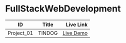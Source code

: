# FullStackWebDevelopment

| ID            | Title         | Live Link  |
| ------------- |:-------------:| -----:|
| Project_01    |  TINDOG  | [Live Demo](https://subha822-hub.github.io/FullStackWebDevelopment/Project_01/) |